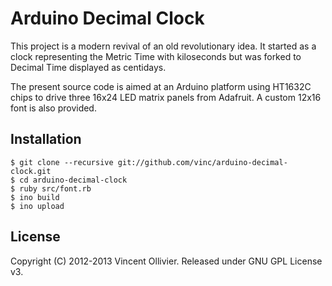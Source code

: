Arduino Decimal Clock
=====================

This project is a modern revival of an old revolutionary idea. It started as a
clock representing the Metric Time with kiloseconds but was forked to Decimal
Time displayed as centidays.

The present source code is aimed at an Arduino platform using HT1632C chips to
drive three 16x24 LED matrix panels from Adafruit. A custom 12x16 font is also
provided.

Installation
------------

    $ git clone --recursive git://github.com/vinc/arduino-decimal-clock.git
    $ cd arduino-decimal-clock
    $ ruby src/font.rb
    $ ino build
    $ ino upload


License
-------

Copyright (C) 2012-2013 Vincent Ollivier. Released under GNU GPL License v3.
